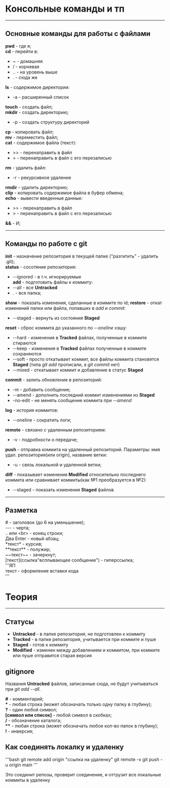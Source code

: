 # Консольные команды и тп

---

## Основные команды для работы с файлами
**pwd** - где я;<br>
**cd** - перейти в:<br> 
* ~ - домашняя
* / - корневая
* .. - на уровень выше 
* . - сюда же<br>


**ls** - содержимое директории:<br>
* -а - расширенный список<br>


**touch** - создать файл;<br>
**mkdir** - создать директорию;<br> 
* -р - создать структуру директорий<br>


**cp** - копировать файл;<br>
**mv** - переместить файл;<br>
**cat** - содержимое файла (текст):<br>
* \>\> - перенаправить в файл<br>
* \> - перенаправить в файл с его перезаписью<br>


**rm** - удалить файл:<br>
* -r - рекурсивное удаление<br>


**rmdir** - удалить директорию;<br>
**clip** - копировать содержимое файла в буфер обмена;<br>
**echo** - вывести введенные данные:
* \>\> - перенаправить в файл<br>
* \> - перенаправить в файл с его перезаписью<br>


**&&** - И;<br>

---

## Команды по работе с git

**init** - назначение репозитория в текущей папке ("разгитить" - удалить .git);<br>
**status** - сосотяние репозитория:<br>
* --ignored - в т.ч. игнорируемые<br>
**add** - подготовить файлы к коммиту: 
* --all - все **Untracked**
* . - вся папка;<br>


**show** - показать изменения, сделанные в коммите по id;
**restore** - откат изменений папки или файла, попавших в *add* и *commit*:
* --staged - вернуть из состояния **Staged**<br>


**reset** - сброс коммита до указанного по *--oneline* хэшу:
* --hard - изменения в **Tracked** файлах, полученные в коммите стираются
* --keep -  изменения в **Tracked** файлах полученные в коммите сохраняются
* --soft - просто откатывает коммит, все файлы коммита становятся **Staged** (типа *git add* прописали, а *git commit* нет)
* --mixed - откатывает коммит и добавление в статус **Staged**<br>


**commit** - залить обновление в репозиторий:
* -m - добавить сообщение;<br>
* --amend - дополнить последний коммит изменениями из **Staged**
* -no-edit - не менять сообщение коммита при *--amend*<br>


**log** - история коммитов: 
* --oneline - сократить логи;<br>


**remote** - связано с удаленным репозиторием: 
* -v - подробности о передаче;<br>


**push** - отправка коммита на удаленный репозиторий. Параметры: имя удал. репозитория(или origin),
название ветки:
* -u - связь локальной и удаленной ветки;<br>

**diff** - показывает изменения **Modified** относительно последнего коммита или сравнивает коммиты(как №1 преобразуется в №2):
* --staged - показать изменения **Staged** файлов
---

## Разметка

\# - заголовок (до 6 на уменьшение);<br>
\-\-\- - черта;<br>
\.\. или \<br\> - конец строки;<br>
Два Enter - новый абзац;<br>
\*текст\* - курсив;<br>
\*\*текст\*\* - полужир;<br>
\~\~текст\~\~ - зачеркнут;<br>
\[текст\]\(ссылка"всплывающее сообщение") - гиперссылка;<br>
\'\'\'ЯП<br>
текст - оформление вставки кода<br>
\'\'\'<br>

# Теория
---
## Статусы
* **Untracked** - в папке репозитория, не подготовлен к коммиту
* **Tracked** - в папке репозитория, учитывается при коммите и пуше
* **Staged** - готов к коммиту
* **Modified** - изменен между добавлением и коммитом, при коммите или пуше отправится старая версия
 
 
## gitignore
 
Названия **Untracked** файлов, записанные сюда, не будут учитываться при *git add --all*. 
 
 
**\#** - комментарий;<br>
**\*** - любая строка (может обозначать только одну папку в глубину);<br>
**?** - один любой символ;<br>
**\[символ или список\]** - любой символ в скобках;<br>
**/** - обозначение каталога;<br> 
**\*\*** - любая строка (может обозначать любое кол-во папок в глубину);<br>
**\!** - инверсия;<br>


## Как соединять локалку и удаленку


'''bash
git remote add origin "ссылка на удаленку"
git remote -v
git push -u origin main
'''


Это соединит репозы, проверит соединение, и отгрузит все локальные коммиты в удаленку